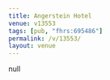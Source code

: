 ```yaml
---
title: Angerstein Hotel
venue: v13553
tags: [pub, "fhrs:695486"]
permalink: /v/13553/
layout: venue
---
```

null